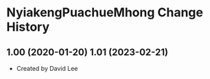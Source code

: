 NyiakengPuachueMhong Change History
====================

1.00 (2020-01-20)
1.01 (2023-02-21)
----------------
* Created by David Lee